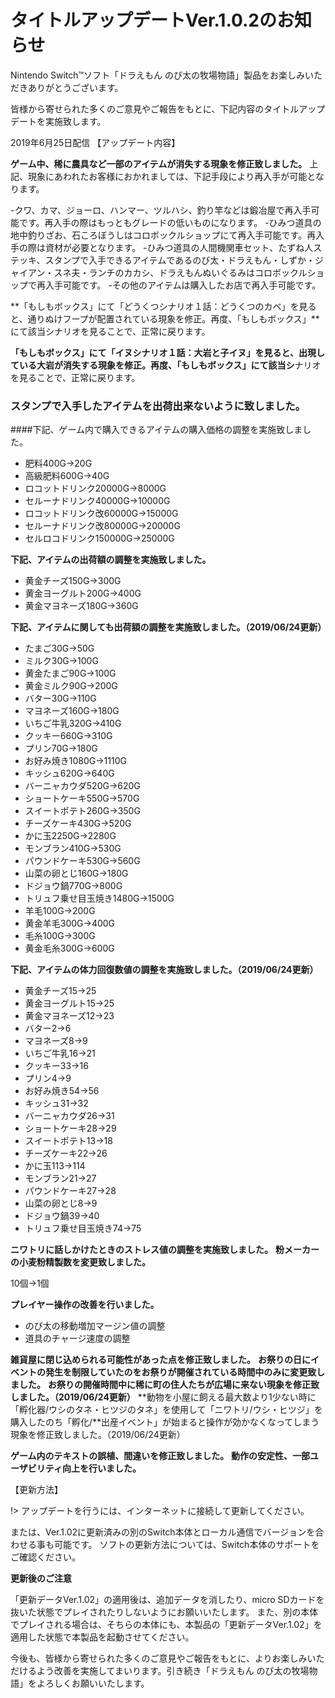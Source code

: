 # タイトルアップデートVer.1.0.2のお知らせ

Nintendo Switch™ソフト「ドラえもん のび太の牧場物語」製品をお楽しみいただきありがとうございます。

皆様から寄せられた多くのご意見やご報告をもとに、下記内容のタイトルアップデートを実施致します。

2019年6月25日配信
【アップデート内容】

**ゲーム中、稀に農具など一部のアイテムが消失する現象を修正致しました。**
上記、現象にあわれたお客様におかれましては、下記手段により再入手が可能となります。
　

-クワ、カマ、ジョーロ、ハンマー、ツルハシ、釣り竿などは鍛冶屋で再入手可能です。再入手の際はもっともグレードの低いものになります。
-ひみつ道具の地中釣りざお、石ころぼうしはコロボックルショップにて再入手可能です。再入手の際は資材が必要となります。
-ひみつ道具の人間機関車セット、たずね人ステッキ、スタンプで入手できるアイテムであるのび太・ドラえもん・しずか・ジャイアン・スネ夫・ランチのカカシ、ドラえもんぬいぐるみはコロボックルショップで再入手可能です。
-その他のアイテムは購入したお店で再入手可能です。

**「もしもボックス」にて「どうくつシナリオ１話：どうくつのカベ」を見ると、通りぬけフープが配置されている現象を修正。再度、「もしもボックス」**にて該当シナリオを見ることで、正常に戻ります。

**「もしもボックス」にて「イヌシナリオ１話：大岩と子イヌ」を見ると、出現している大岩が消失する現象を修正。再度、「もしもボックス」にて該当シ**ナリオを見ることで、正常に戻ります。

### スタンプで入手したアイテムを出荷出来ないように致しました。
####下記、ゲーム内で購入できるアイテムの購入価格の調整を実施致しました。

* 肥料400G→20G
* 高級肥料600G→40G
* ロコットドリンク20000G→8000G
* セルーナドリンク40000G→10000G
* ロコットドリンク改60000G→15000G
* セルーナドリンク改80000G→20000G
* セルロコドリンク150000G→25000G

**下記、アイテムの出荷額の調整を実施致しました。**

* 黄金チーズ150G→300G
* 黄金ヨーグルト200G→400G
* 黄金マヨネーズ180G→360G

**下記、アイテムに関しても出荷額の調整を実施致しました。（2019/06/24更新）**

* たまご30G→50G
* ミルク30G→100G
* 黄金たまご90G→100G
* 黄金ミルク90G→200G
* バター30G→110G
* マヨネーズ160G→180G
* いちご牛乳320G→410G
* クッキー660G→310G
* プリン70G→180G
* お好み焼き1080G→1110G
* キッシュ620G→640G
* バーニャカウダ520G→620G
* ショートケーキ550G→570G
* スイートポテト260G→350G
* チーズケーキ430G→520G
* かに玉2250G→2280G
* モンブラン410G→530G
* パウンドケーキ530G→560G
* 山菜の卵とじ160G→180G
* ドジョウ鍋770G→800G
* トリュフ乗せ目玉焼き1480G→1500G
* 羊毛100G→200G
* 黄金羊毛300G→400G
* 毛糸100G→300G
* 黄金毛糸300G→600G

**下記、アイテムの体力回復数値の調整を実施致しました。（2019/06/24更新）**

* 黄金チーズ15→25
* 黄金ヨーグルト15→25
* 黄金マヨネーズ12→23
* バター2→6
* マヨネーズ8→9
* いちご牛乳16→21
* クッキー33→16
* プリン4→9
* お好み焼き54→56
* キッシュ31→32
* バーニャカウダ26→31
* ショートケーキ28→29
* スイートポテト13→18
* チーズケーキ22→26
* かに玉113→114
* モンブラン21→27
* パウンドケーキ27→28
* 山菜の卵とじ8→9
* ドジョウ鍋39→40
* トリュフ乗せ目玉焼き74→75

**ニワトリに話しかけたときのストレス値の調整を実施致しました。**
**粉メーカーの小麦粉精製数を変更致しました。**

10個→1個

**プレイヤー操作の改善を行いました。**

* のび太の移動増加マージン値の調整
* 道具のチャージ速度の調整

**雑貨屋に閉じ込められる可能性があった点を修正致しました。**
**お祭りの日にイベントの発生を制限していたのをお祭りが開催されている時間中のみに変更致しました。**
**お祭りの開催時間中に稀に町の住人たちが広場に来ない現象を修正致しました。（2019/06/24更新）**
**動物を小屋に飼える最大数より1少ない時に「孵化器/ウシのタネ・ヒツジのタネ」を使用して「ニワトリ/ウシ・ヒツジ」を購入したのち「孵化/**出産イベント」が始まると操作が効かなくなってしまう現象を修正致しました。（2019/06/24更新）

**ゲーム内のテキストの誤植、間違いを修正致しました。**
**動作の安定性、一部ユーザビリティ向上を行いました。**

【更新方法】

!> アップデートを行うには、インターネットに接続して更新してください。

または、Ver.1.02に更新済みの別のSwitch本体とローカル通信でバージョンを合わせる事も可能です。
ソフトの更新方法については、Switch本体のサポートをご確認ください。

**更新後のご注意**

「更新データVer.1.02」の適用後は、追加データを消したり、micro SDカードを抜いた状態でプレイされたりしないようにお願いいたします。
また、別の本体でプレイされる場合は、そちらの本体にも、本製品の「更新データVer.1.02」を適用した状態で本製品を起動させてください。
　

今後も、皆様から寄せられた多くのご意見やご報告をもとに、よりお楽しみいただけるよう改善を実施してまいります。引き続き「ドラえもん のび太の牧場物語」をよろしくお願いいたします。